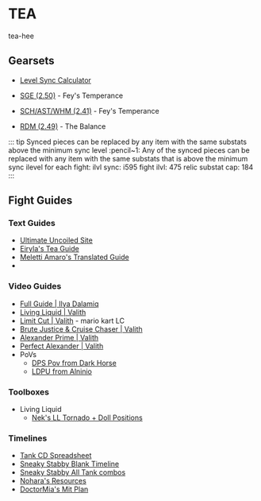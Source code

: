 # TEA

tea-hee

## Gearsets

- [Level Sync Calculator](https://docs.google.com/spreadsheets/d/1b6LR-dbypIODyjNhNV5bGVJtJS14cxyPc3xZ1LIfrsM/edit#gid=980050008)

- [SGE (2.50)](https://etro.gg/gearset/787361b8-7b11-4f46-9b03-ad3f03a88796) - Fey's Temperance
- [SCH/AST/WHM (2.41)](https://etro.gg/gearset/09707795-e7f4-4e88-a65a-dbe4d97d49e4) - Fey's Temperance
- [RDM (2.49)](https://bit.ly/3Jv5dKk) - The Balance

::: tip
Synced pieces can be replaced by any item with the same substats above the minimum sync level
:pencil~1: Any of the synced pieces can be replaced with any item with the same substats that is above the minimum sync ilevel for each fight:
ilvl sync: i595
fight ilvl: 475
relic substat cap: 184
:::
## Fight Guides

### Text Guides

- [Ultimate Uncoiled Site](https://ultimateuncoiled.com/tea/)
- [Eiryla's Tea Guide](https://docs.google.com/document/d/1wKE4Hj7asv5PsJT4w4mL5chDRMTtgUbdPCsJWqGsuJk/edit)
- [Meletti Amaro's Translated Guide](https://docs.google.com/spreadsheets/d/1Kvt1DnwzDQKdoqJuvgPXCEHtlkf5HeBdTp6_68drh3Q/edit#gid=0)
- 

### Video Guides

- [Full Guide | Ilya Dalamiq](https://www.youtube.com/watch?v=eowGglNPGw0)
- [Living Liquid | Valith](https://www.youtube.com/watch?v=dQjVEZZczH0)
- [Limit Cut | Valith](https://www.youtube.com/watch?v=07kmZPssRU4) - mario kart LC
- [Brute Justice & Cruise Chaser | Valith](https://www.youtube.com/watch?v=p_OsvW4WJgA)
- [Alexander Prime | Valith](https://www.youtube.com/watch?v=DstSkzUGMwc)
- [Perfect Alexander | Valith](https://www.youtube.com/watch?v=fiXZRgAOCHw)
- PoVs
  - [DPS Pov from Dark Horse](https://www.youtube.com/watch?v=IdCdtivIeNM&list=PLXE6DHfugIugN4EIC97y5n74-NMVI4ywy)
  - [LDPU from Alninio](https://youtube.com/playlist?list=PLiu2jxnYHL3jbuh2oFszqHGouI-nzCHCy)

### Toolboxes

- Living Liquid
  - [Nek's LL Tornado + Doll Positions](https://ff14.toolboxgaming.space/?id=75528635083751)

### Timelines

- [Tank CD Spreadsheet](https://docs.google.com/spreadsheets/d/1zB5NpvIR0J5uAybtYkqAn_gglnmYcSCo0b0mgSZagUg/edit)
- [Sneaky Stabby Blank Timeline](https://docs.google.com/spreadsheets/d/1xpH9Tawztg_ymvzO660lOppo0Q1x5iSKX3pWdUvclAo/edit)
- [Sneaky Stabby All Tank combos](https://docs.google.com/spreadsheets/d/1T8bJaCMec0QnqXExye3ZdWkGd30yXuURiNHjR6x-qr0/edit) 
- [Nohara's Resources](https://docs.google.com/spreadsheets/d/1HvYi3axWT997ROxuC0TErVCAOQmmgVRJAeSPMreMxiY/edit#gid=228807044)
- [DoctorMia's Mit Plan](https://docs.google.com/spreadsheets/d/1UHEu08kQjUj7mAZiTg_H7rNczFEtZPydMzRWFCv9BsU/edit#gid=917445177)
